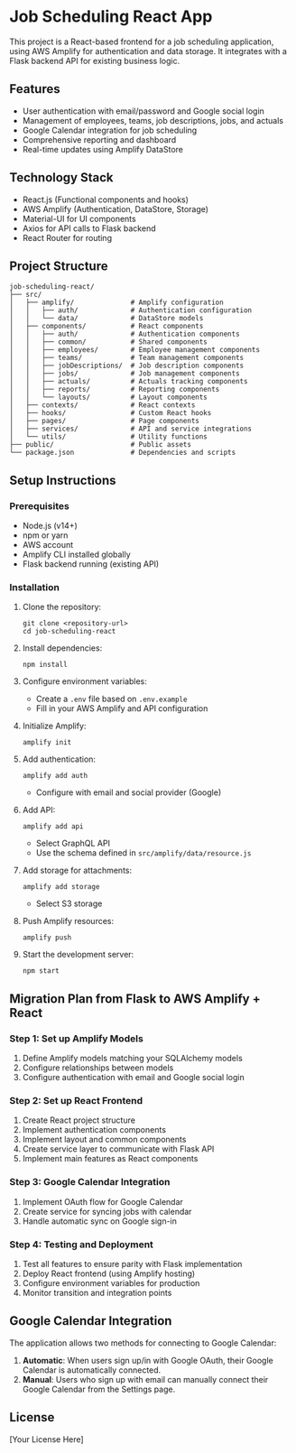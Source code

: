 # Job Scheduling React App

This project is a React-based frontend for a job scheduling application, using AWS Amplify for authentication and data storage. It integrates with a Flask backend API for existing business logic.

## Features

- User authentication with email/password and Google social login
- Management of employees, teams, job descriptions, jobs, and actuals
- Google Calendar integration for job scheduling
- Comprehensive reporting and dashboard
- Real-time updates using Amplify DataStore

## Technology Stack

- React.js (Functional components and hooks)
- AWS Amplify (Authentication, DataStore, Storage)
- Material-UI for UI components
- Axios for API calls to Flask backend
- React Router for routing

## Project Structure

```
job-scheduling-react/
├── src/
│   ├── amplify/              # Amplify configuration
│   │   ├── auth/             # Authentication configuration
│   │   └── data/             # DataStore models
│   ├── components/           # React components
│   │   ├── auth/             # Authentication components
│   │   ├── common/           # Shared components
│   │   ├── employees/        # Employee management components
│   │   ├── teams/            # Team management components
│   │   ├── jobDescriptions/  # Job description components
│   │   ├── jobs/             # Job management components
│   │   ├── actuals/          # Actuals tracking components
│   │   ├── reports/          # Reporting components
│   │   └── layouts/          # Layout components
│   ├── contexts/             # React contexts
│   ├── hooks/                # Custom React hooks
│   ├── pages/                # Page components
│   ├── services/             # API and service integrations
│   └── utils/                # Utility functions
├── public/                   # Public assets
└── package.json              # Dependencies and scripts
```

## Setup Instructions

### Prerequisites

- Node.js (v14+)
- npm or yarn
- AWS account
- Amplify CLI installed globally
- Flask backend running (existing API)

### Installation

1. Clone the repository:
   ```
   git clone <repository-url>
   cd job-scheduling-react
   ```

2. Install dependencies:
   ```
   npm install
   ```

3. Configure environment variables:
   - Create a `.env` file based on `.env.example`
   - Fill in your AWS Amplify and API configuration

4. Initialize Amplify:
   ```
   amplify init
   ```

5. Add authentication:
   ```
   amplify add auth
   ```
   - Configure with email and social provider (Google)

6. Add API:
   ```
   amplify add api
   ```
   - Select GraphQL API
   - Use the schema defined in `src/amplify/data/resource.js`

7. Add storage for attachments:
   ```
   amplify add storage
   ```
   - Select S3 storage

8. Push Amplify resources:
   ```
   amplify push
   ```

9. Start the development server:
   ```
   npm start
   ```

## Migration Plan from Flask to AWS Amplify + React

### Step 1: Set up Amplify Models

1. Define Amplify models matching your SQLAlchemy models
2. Configure relationships between models
3. Configure authentication with email and Google social login

### Step 2: Set up React Frontend

1. Create React project structure
2. Implement authentication components
3. Implement layout and common components
4. Create service layer to communicate with Flask API
5. Implement main features as React components

### Step 3: Google Calendar Integration

1. Implement OAuth flow for Google Calendar
2. Create service for syncing jobs with calendar
3. Handle automatic sync on Google sign-in

### Step 4: Testing and Deployment

1. Test all features to ensure parity with Flask implementation
2. Deploy React frontend (using Amplify hosting)
3. Configure environment variables for production
4. Monitor transition and integration points

## Google Calendar Integration

The application allows two methods for connecting to Google Calendar:

1. **Automatic**: When users sign up/in with Google OAuth, their Google Calendar is automatically connected.
2. **Manual**: Users who sign up with email can manually connect their Google Calendar from the Settings page.

## License

[Your License Here]
